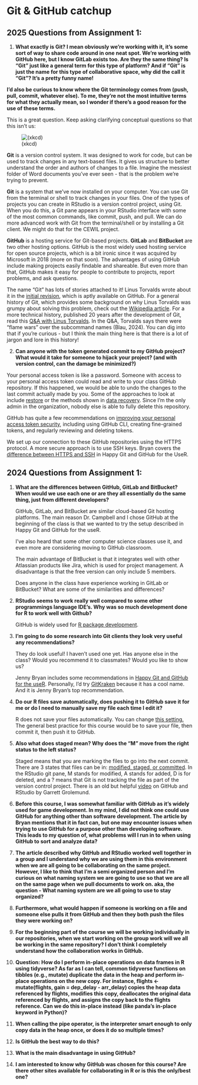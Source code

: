 Git & GitHub catchup
================

## 2025 Questions from Assignment 1:

1.  **What exactly is Git? I mean obviously we’re working with it, it’s
    some sort of way to share code around in one neat spot. We’re
    working with GitHub here, but I know GitLab exists too. Are they the
    same thing? Is “Git” just like a general term for this type of
    platform? And if “Git” is just the name for this type of
    collaborative space, why did the call it “Git”? It’s a pretty funny
    name!**

**I’d also be curious to know where the Git terminology comes from
(push, pull, commit, whatever else). To me, they’re not the most
intuitive terms for what they actually mean, so I wonder if there’s a
good reason for the use of these terms.**

This is a great question. Keep asking clarifying conceptual questions so
that this isn’t us:

<figure>
<img src="https://imgs.xkcd.com/comics/git.png" alt="(xkcd)" />
<figcaption aria-hidden="true">(xkcd)</figcaption>
</figure>

**Git** is a version control system. It was designed to work for code,
but can be used to track changes in any text-based files. It gives us
structure to better understand the order and authors of changes to a
file. Imagine the messiest folder of Word documents you’ve ever seen -
that is the problem we’re trying to prevent.

**Git** is a system that we’ve now installed on your computer. You can
use Git from the terminal or shell to track changes in your files. One
of the types of projects you can create in RStudio is a version control
project, using Git. When you do this, a Git pane appears in your RStudio
interface with some of the most common commands, like commit, push, and
pull. We can do more advanced work with Git from the terminal/shell or
by installing a Git client. We might do that for the CEWIL project.

**GitHub** is a hosting service for Git-based projects. **GitLab** and
**BitBucket** are two other hosting options. GitHub is the most widely
used hosting service for open source projects, which is a bit ironic
since it was acquired by Microsoft in 2018 (more on that soon). The
advantages of using GitHub include making projects easily findable and
shareable. But even more than that, GitHub makes it easy for people to
contribute to projects, report problems, and ask questions.

The name “Git” has lots of stories attached to it! Linus Torvalds wrote
about it in the [initial
revision](https://github.com/git/git/blob/e83c5163316f89bfbde7d9ab23ca2e25604af290/README),
which is aptly available on GitHub. For a general history of Git, which
provides some background on why Linus Torvalds was grumpy about solving
this problem, check out the [Wikipedia
article](https://en.wikipedia.org/wiki/Git). For a more technical
history, published 20 years after the development of Git, read this [Q&A
with Linus
Torvalds](https://github.blog/open-source/git/git-turns-20-a-qa-with-linus-torvalds/).
In the Q&A, Torvalds says there were “flame wars” over the subcommand
names (Blau, 2024). You can dig into that if you’re curious - but I
think the main thing here is that there is a lot of jargon and lore in
this history!

2.  **Can anyone with the token generated commit to my GitHub project?
    What would it take for someone to hijack your project? (and with
    version control, can the damage be minimized?)**

Your personal access token is like a password. Someone with access to
your personal access token could read and write to your class GitHub
repository. If this happened, we would be able to undo the changes to
the last commit actually made by you. Some of the approaches to look at
include [restore](https://git-scm.com/docs/git-reset) or the methods
shown in [data
recovery](https://git-scm.com/book/en/v2/Git-Internals-Maintenance-and-Data-Recovery).
Since I’m the only admin in the organization, nobody else is able to
fully delete this repository.

GitHub has quite a few recommendations on [improving your personal
access token
security](https://docs.github.com/en/authentication/keeping-your-account-and-data-secure/managing-your-personal-access-tokens#about-personal-access-tokens),
including using GitHub CLI, creating fine-grained tokens, and regularly
reviewing and deleting tokens.

We set up our connection to these GitHub repositories using the HTTPS
protocol. A more secure approach is to use SSH keys. Bryan covers the
[difference between HTTPS and
SSH](https://happygitwithr.com/https-pat#https-vs-ssh) in Happy Git and
GitHub for the UseR.

## 2024 Questions from Assignment 1:

1.  **What are the differences between GitHub, GitLab and BitBucket?
    When would we use each one or are they all essentially do the same
    thing, just from different developers?**

    GitHub, GitLab, and BitBucket are similar cloud-based Git hosting
    platforms. The main reason Dr. Campbell and I chose GitHub at the
    beginning of the class is that we wanted to try the setup described
    in Happy Git and GitHub for the useR.

    I’ve also heard that some other computer science classes use it, and
    even more are considering moving to GitHub classroom.

    The main advantage of BitBucket is that it integrates well with
    other Atlassian products like Jira, which is used for project
    management. A disadvantage is that the free version can only include
    5 members.

    Does anyone in the class have experience working in GitLab or
    BitBucket? What are some of the similarities and differences?

2.  **RStudio seems to work really well compared to some other
    programmings language IDE’s. Why was so much development done for R
    to work well with Github?**

    GitHub is widely used for [R package
    development](https://r-pkgs.org/software-development-practices.html#sec-sw-dev-practices-ci).

3.  **I’m going to do some research into Git clients they look very
    useful any recommendations?**

    They do look useful! I haven’t used one yet. Has anyone else in the
    class? Would you recommend it to classmates? Would you like to show
    us?

    Jenny Bryan includes some recommendations in [Happy Git and GitHub
    for the useR](https://happygitwithr.com/git-client). Personally, I’d
    try [GitKraken](https://www.gitkraken.com/) because it has a cool
    name. And it is Jenny Bryan’s top recommendation.

4.  **Do our R files save automatically, does pushing it to GitHub save
    it for me or do I need to manually save my file each time I edit
    it?**

    R does not save your files automatically. You can change [this
    setting.](https://posit.co/blog/rstudio-1-3-the-little-things/) The
    general best practice for this course would be to save your file,
    then commit it, then push it to GitHub.

5.  **Also what does staged mean? Why does the “M” move from the right
    status to the left status?**

    Staged means that you are marking the files to go into the next
    commit. There are 3 states that files can be in: [modified, staged,
    or
    committed](https://git-scm.com/book/en/v2/Getting-Started-What-is-Git%3F).
    In the RStudio git pane, M stands for modified, A stands for added,
    D is for deleted, and a ? means that Git is not tracking the file as
    part of the version control project. There is an old but helpful
    [video](https://posit.co/resources/videos/managing-part-2-github-and-rstudio/)
    on GitHub and RStudio by Garrett Grolemund.

6.  **Before this course, I was somewhat familiar with GitHub as it’s
    widely used for game development. In my mind, I did not think one
    could use GitHub for anything other than software development. The
    article by Bryan mentions that it in fact can, but one may encounter
    issues when trying to use GitHub for a purpose other than developing
    software. This leads to my question of, what problems will I run in
    to when using GitHub to sort and analyze data?**

7.  **The article described why GitHub and RStudio worked well together
    in a group and I understand why we are using them in this
    environment when we are all going to be collaborating on the same
    project. However, I like to think that I’m a semi organized person
    and I’m curious on what naming system we are going to use so that we
    are all on the same page when we pull documents to work on. aka, the
    question - What naming system are we all going to use to stay
    organized?**

8.  **Furthermore, what would happen if someone is working on a file and
    someone else pulls it from GitHub and then they both push the files
    they were working on?**

9.  **For the beginning part of the course we will be working
    individually in our repositories, when we start working on the group
    work will we all be working in the same repository? I don’t think I
    completely understand how the collaboration works in GitHub.**

10. **Question: How do I perform in-place operations on data frames in R
    using tidyverse? As far as I can tell, common tidyverse functions on
    tibbles (e.g., mutate) duplicate the data in the heap and perform
    in-place operations on the new copy. For instance, flights \<-
    mutate(flights, gain = dep_delay - arr_delay) copies the heap data
    referenced by flights, modifies this copy, deallocates the original
    data referenced by flights, and assigns the copy back to the flights
    reference. Can we do this in-place instead (like panda’s in-place
    keyword in Python)?**

11. **When calling the pipe operator, is the interpreter smart enough to
    only copy data in the heap once, or does it do so multiple times?**

12. **Is GitHub the best way to do this?**

13. **What is the main disadvantage in using GitHub?**

14. **I am interested to know why GitHub was chosen for this course? Are
    there other sites available for collaborating in R or is this the
    only/best one?**
